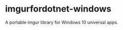 imgurfordotnet-windows
======================

A portable imgur library for Windows 10 universal apps.    
